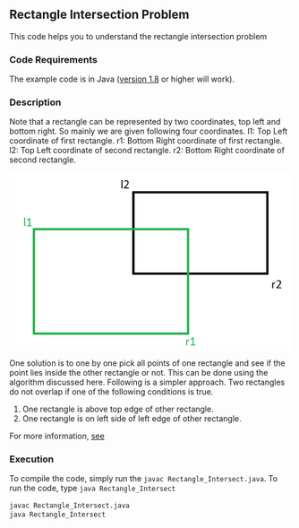## Rectangle Intersection Problem
This code helps you to understand the rectangle intersection problem

### Code Requirements
The example code is in Java ([version 1.8](https://java.com/en/download/) or higher will work). 

### Description

Note that a rectangle can be represented by two coordinates, top left and bottom right. So mainly we are given following four coordinates.
l1: Top Left coordinate of first rectangle.
r1: Bottom Right coordinate of first rectangle.
l2: Top Left coordinate of second rectangle.
r2: Bottom Right coordinate of second rectangle.

<img src="https://github.com/akshaybahadur21/Rectangle_Intersect/blob/master/rect.png" align=center>

One solution is to one by one pick all points of one rectangle and see if the point lies inside the other rectangle or not. This can be done using the algorithm discussed here.
Following is a simpler approach. Two rectangles do not overlap if one of the following conditions is true.
1) One rectangle is above top edge of other rectangle.
2) One rectangle is on left side of left edge of other rectangle.

For more information, [see](http://www.geeksforgeeks.org/find-two-rectangles-overlap/)



### Execution
To compile the code, simply run the `javac Rectangle_Intersect.java`.
To run the code, type `java Rectangle_Intersect`

```
javac Rectangle_Intersect.java
java Rectangle_Intersect
```